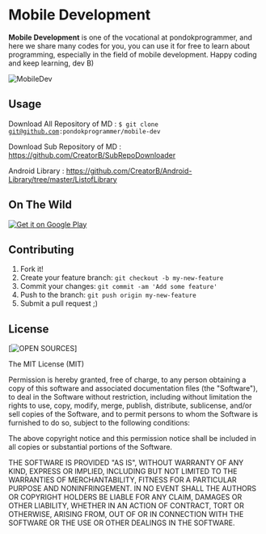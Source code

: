 # Mobile Development

**Mobile Development** is one of the vocational at pondokprogrammer, and here we share many codes for you, you can use it for free to learn about programming, especially in the field of mobile development. Happy coding and keep learning, dev B)

![MobileDev](https://farm9.staticflickr.com/8676/16670307275_511e9b37d6_n.jpg)

## Usage

Download All Repository of MD : 
<code>$ git clone git@github.com:pondokprogrammer/mobile-dev</code>

Download Sub Repository of MD : https://github.com/CreatorB/SubRepoDownloader

Android Library : https://github.com/CreatorB/Android-Library/tree/master/ListofLibrary

## On The Wild

[![Get it on Google Play](https://www.gstatic.com/android/market_images/web/play_logo_x2.png)](https://play.google.com/store/apps/developer?id=jasa+programmer)

## Contributing

1. Fork it!
2. Create your feature branch: `git checkout -b my-new-feature`
3. Commit your changes: `git commit -am 'Add some feature'`
4. Push to the branch: `git push origin my-new-feature`
5. Submit a pull request ;)

## License

[![OPEN SOURCES](http://opensource.org/trademarks/opensource/OSI-Approved-License-100x137.png)]

The MIT License (MIT)

Permission is hereby granted, free of charge, to any person obtaining a copy
of this software and associated documentation files (the "Software"), to deal
in the Software without restriction, including without limitation the rights
to use, copy, modify, merge, publish, distribute, sublicense, and/or sell
copies of the Software, and to permit persons to whom the Software is
furnished to do so, subject to the following conditions:

The above copyright notice and this permission notice shall be included in
all copies or substantial portions of the Software.

THE SOFTWARE IS PROVIDED "AS IS", WITHOUT WARRANTY OF ANY KIND, EXPRESS OR
IMPLIED, INCLUDING BUT NOT LIMITED TO THE WARRANTIES OF MERCHANTABILITY,
FITNESS FOR A PARTICULAR PURPOSE AND NONINFRINGEMENT. IN NO EVENT SHALL THE
AUTHORS OR COPYRIGHT HOLDERS BE LIABLE FOR ANY CLAIM, DAMAGES OR OTHER
LIABILITY, WHETHER IN AN ACTION OF CONTRACT, TORT OR OTHERWISE, ARISING FROM,
OUT OF OR IN CONNECTION WITH THE SOFTWARE OR THE USE OR OTHER DEALINGS IN
THE SOFTWARE.
